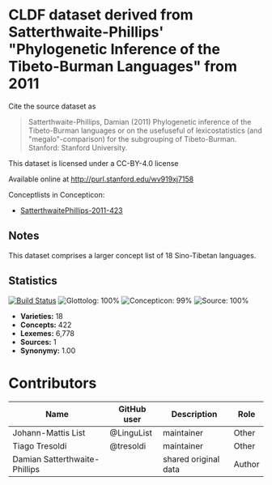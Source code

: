 # CLDF dataset derived from Satterthwaite-Phillips' "Phylogenetic Inference of the Tibeto-Burman Languages" from 2011

Cite the source dataset as

> Satterthwaite-Phillips, Damian (2011) Phylogenetic inference of the Tibeto-Burman languages or on the usefuseful of lexicostatistics (and "megalo"-comparison) for the subgrouping of Tibeto-Burman. Stanford: Stanford University.

This dataset is licensed under a CC-BY-4.0 license

Available online at http://purl.stanford.edu/wv919xj7158


Conceptlists in Concepticon:
- [SatterthwaitePhillips-2011-423](https://concepticon.clld.org/contributions/SatterthwaitePhillips-2011-423)
## Notes

This dataset comprises a larger concept list of 18 Sino-Tibetan languages.



## Statistics


[![Build Status](https://travis-ci.org/lexibank/satterthwaitetb.svg?branch=master)](https://travis-ci.org/lexibank/satterthwaitetb)
![Glottolog: 100%](https://img.shields.io/badge/Glottolog-100%25-brightgreen.svg "Glottolog: 100%")
![Concepticon: 99%](https://img.shields.io/badge/Concepticon-99%25-brightgreen.svg "Concepticon: 99%")
![Source: 100%](https://img.shields.io/badge/Source-100%25-brightgreen.svg "Source: 100%")

- **Varieties:** 18
- **Concepts:** 422
- **Lexemes:** 6,778
- **Sources:** 1
- **Synonymy:** 1.00

# Contributors

Name | GitHub user | Description | Role
--- | --- | --- | ---
Johann-Mattis List | @LinguList | maintainer | Other
Tiago Tresoldi | @tresoldi | maintainer | Other
Damian Satterthwaite-Phillips | | shared original data | Author


